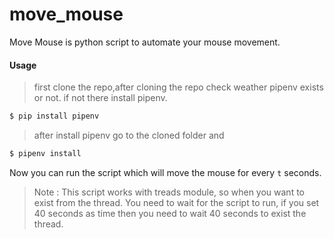 # move_mouse
Move Mouse is python script to automate your mouse movement.

#### Usage
>first clone the repo,after cloning the repo check weather pipenv exists or not. if not there install pipenv.

```sh
$ pip install pipenv
```
> after install pipenv go to the cloned folder and 
```sh
$ pipenv install
```
Now you can run the script which will move the mouse for every `t` seconds.

>Note : This script works with treads module, so when you want to exist from the thread. You need to wait for the script to run, if you set 40 seconds as time then you need to wait 40 seconds to exist the thread.

